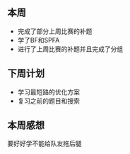 ## 本周

- 完成了部分上周比赛的补题
- 学了BF和SPFA
- 进行了上周比赛的补题并且完成了分组

## 下周计划

- 学习最短路的优化方案
- 复习之前的题目和搜索

## 本周感想

要好好学不能给队友拖后腿

